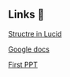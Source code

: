 ## Links 🔗
[Structre in Lucid](google.com)

[Google docs](https://docs.google.com/document/d/1iRDDvUHyqFp6fEYUWjwzQoosVaID2SuTmhczGTjOLZc/edit?usp=sharing)

[First PPT](https://docs.google.com/presentation/d/1jzZbh_bkgr4iDp3FNigDWTqiBGVOeR9bTK16CgNTFNY/edit?usp=sharing)
